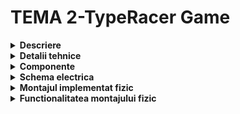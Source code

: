 # TEMA 2-TypeRacer Game

<details>
  <summary><b>Descriere</b></summary>

  ## 
-	In cadrul acestei teme am simulat un joc asemanator cu TypeRacer, acesta propanandu-si sa testeze viteza de tastatare si acuratetea scrierii unor cuvinte, avand diverse nivele de dificultate.
  


##
</details>

<details>
  <summary><b>Detalii tehnice</b></summary>
  
  ##
   LED RGB - Indicator de stare:

- În starea de repaus, LED-ul va avea culoarea albă.
  
- La apăsarea butonului de start, LED-ul va clipi timp de 3 secunde, indicând o numărătoare inversă până la începerea rundei.

- În timpul unei runde: LED-ul va fi verde dacă textul introdus este corect și va deveni roșu în caz de greșeală.


  Butonul Start/Stop:

- Modul de repaus: Dacă jocul este oprit, apăsarea butonului inițiază o nouă rundă după o numărătoare inversă de 3 secunde.

  
- În timpul unei runde: Dacă runda este activă, apăsarea butonului o va opri imediat.

  Butonul de dificultate:

- Butonul de dificultate controlează viteza cu care apar cuvintele și poate fi folosit doar în starea de repaus.

- La fiecare apăsare, dificultatea se schimbă ciclind între: (Easy, Medium, Hard).

- La schimbarea dificultății, se trimite un mesaj prin serial: “Easy/Medium/Hard mode on!”.


  Generarea cuvintelor:

- Se va crea un dicționar de cuvinte.
  
- În timpul unei runde, cuvintele vor fi afișate în terminal într-o ordine aleatorie.
  
- Dacă cuvântul curent a fost scris corect, un cuvânt nou va fi afișat imediat. Dacă nu, un nou cuvânt va apărea după intervalul de timp stabilit în funcție de dificultate.

  Flow
- Jocul este în repaus. LED-ul RGB are culoarea albă.

- Se alege dificultatea jocului folosind butonul de dificultate, iar în terminal va apărea “Easy/Medium/Hard mode on!”.

- Se apasă butonul de start/stop.

- LED-ul clipește timp de 3 secunde, iar în terminal se va afișa numărătoarea înversă: 3, 2, 1.

- LED-ul devine verde și încep să apară cuvinte de tastat.

- La tastarea corectă, următorul cuvânt apare imediat. Dacă nu se tasteaza cuvântul în timpul stabilit de dificultate, va apărea un nou cuvânt.

- O greșeală face LED-ul să devină roșu. Pentru a corecta cuvântul, se va folosi tasta BackSpace.

- Dupa 30 de secunde, runda se termină, iar în terminal se va afișa scorul: numărul total de cuvinte scrise corect.

- Jocul se poate opri oricând cu butonul de start/stop.

  ##
</details>


<details> 
  <summary><b>Componente</b></summary>
  
  ## 
  

 - Arduino UNO (ATmega328P microcontroller)

 - 1x LED RGB (pentru a semnaliza dacă cuvântul corect e scris greșit sau nu)

 - 2x Butoane (pentru start/stop rundă și pentru selectarea dificultății)

 - 5x Rezistoare (3x 220/330 ohm, 2x 1000 ohm)

 - Breadbord

 - Fire de legătură


  ##
</details>


<details>
  <summary> <b> Schema electrica </b> </summary>

  ## Schema electrica realizata in Wokwi
  
![tema_2_robotica](https://github.com/user-attachments/assets/aadf964f-98e6-4d83-af0d-7aaed243044e)


  ##
</details>


<details>
  <summary> <b> Montajul implementat fizic </b> </summary>
  
  ## 
![robotica_t2_1](https://github.com/user-attachments/assets/307d2967-c1e2-45db-a6d0-5d3412df277c)
![robotica_t2_2](https://github.com/user-attachments/assets/b5aedca7-1326-4a7b-ae49-ed78730d2e2a)
![robotica_t2_3](https://github.com/user-attachments/assets/32bde79d-aa3e-4cd3-abef-28735528bb72)



##
</details>


<details>
  <summary> <b> Functionalitatea montajului fizic </b> </summary>

  ## 
  
  
  
  ##
</details>
